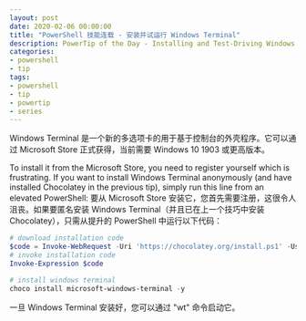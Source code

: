 ```yaml
---
layout: post
date: 2020-02-06 00:00:00
title: "PowerShell 技能连载 - 安装并试运行 Windows Terminal"
description: PowerTip of the Day - Installing and Test-Driving Windows Terminal
categories:
- powershell
- tip
tags:
- powershell
- tip
- powertip
- series
---
```

Windows Terminal 是一个新的多选项卡的用于基于控制台的外壳程序。它可以通过 Microsoft Store 正式获得，当前需要 Windows 10 1903 或更高版本。

To install it from the Microsoft Store, you need to register yourself which is frustrating. If you want to install Windows Terminal anonymously (and have installed Chocolatey in the previous tip), simply run this line from an elevated PowerShell:
要从 Microsoft Store 安装它，您首先需要注册，这很令人沮丧。如果要匿名安装 Windows Terminal（并且已在上一个技巧中安装Chocolatey），只需从提升的 PowerShell 中运行以下代码：

```powershell
# download installation code
$code = Invoke-WebRequest -Uri 'https://chocolatey.org/install.ps1' -UseBasicParsing
# invoke installation code
Invoke-Expression $code

# install windows terminal
choco install microsoft-windows-terminal -y
```

一旦 Windows Terminal 安装好，您可以通过 "wt" 命令启动它。

<!--本文国际来源：[Installing and Test-Driving Windows Terminal](https://community.idera.com/database-tools/powershell/powertips/b/tips/posts/installing-and-test-driving-windows-terminal)-->

